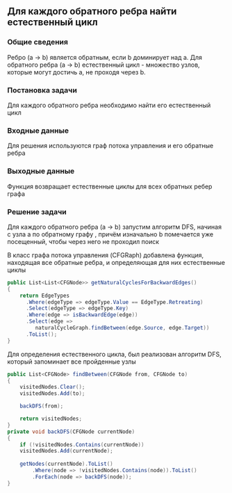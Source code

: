 ## Для каждого обратного ребра найти естественный цикл

### Общие сведения

Ребро (a -> b) является обратным, если b доминирует над a.
Для обратного ребра (a -> b) естественный цикл - множество узлов, которые могут достичь a, не проходя через b.

### Постановка задачи
Для каждого обратного ребра необходимо найти его естественный цикл

### Входные данные
Для решения используются граф потока управления и его обратные ребра

### Выходные данные
Функция возвращает естественные циклы для всех обратных ребер графа

### Решение задачи
Для каждого обратного ребра (a -> b) запустим алгоритм DFS, начиная с узла a по обратному графу , причём изначально b помечается уже посещенный, чтобы через него не проходил поиск
 
В класс графа потока управления (CFGRaph) добавлена функция, находящая все обратные ребра, и определяющая для них естественные циклы
```cs
public List<List<CFGNode>> getNaturalCyclesForBackwardEdges()
{
	return EdgeTypes
	  .Where(edgeType => edgeType.Value == EdgeType.Retreating)
      .Select(edgeType => edgeType.Key)
      .Where(edge => isBackwardEdge(edge))
      .Select(edge => 
         naturalCycleGraph.findBetween(edge.Source, edge.Target))
      .ToList();
}
```
Для определения естественного цикла, был реализован алгоритм DFS, который запоминает все пройденные узлы

```cs
public List<CFGNode> findBetween(CFGNode from, CFGNode to)
{
    visitedNodes.Clear();
    visitedNodes.Add(to);

    backDFS(from);

    return visitedNodes;
}
private void backDFS(CFGNode currentNode)
{
    if (!visitedNodes.Contains(currentNode))
    visitedNodes.Add(currentNode);
    
    getNodes(currentNode).ToList()
        .Where(node => !visitedNodes.Contains(node)).ToList()
        .ForEach(node => backDFS(node));
}
```